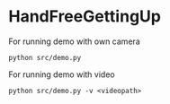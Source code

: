 # HandFreeGettingUp

For running demo with own camera

    python src/demo.py
    
For running demo with video

    python src/demo.py -v <videopath>

